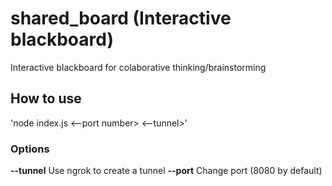 # shared_board (Interactive blackboard)

Interactive blackboard for colaborative thinking/brainstorming

## How to use

'node index.js <--port number> <--tunnel>'

### Options

**--tunnel** Use ngrok to create a tunnel
**--port** Change port (8080 by default)